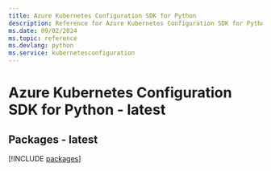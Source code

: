 ```yaml
---
title: Azure Kubernetes Configuration SDK for Python
description: Reference for Azure Kubernetes Configuration SDK for Python
ms.date: 09/02/2024
ms.topic: reference
ms.devlang: python
ms.service: kubernetesconfiguration
---
```

# Azure Kubernetes Configuration SDK for Python - latest
## Packages - latest
[!INCLUDE [packages](kubernetes-configuration-index.md)]